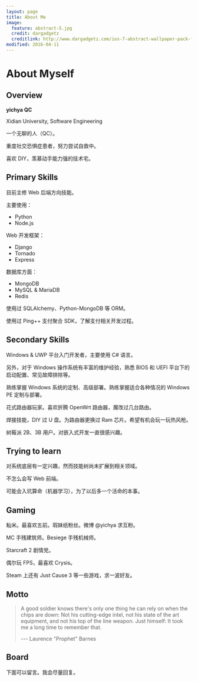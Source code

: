 ```yaml
---
layout: page
title: About Me
image:
  feature: abstract-5.jpg
  credit: dargadgetz
  creditlink: http://www.dargadgetz.com/ios-7-abstract-wallpaper-pack-for-iphone-5-and-ipod-touch-retina/
modified: 2016-04-11
---
```


# About Myself

## Overview

**yichya QC** 

Xidian University, Software Engineering

一个无聊的人（QC）。

重度社交恐惧症患者，努力尝试自救中。

喜欢 DIY，羡慕动手能力强的技术宅。

## Primary Skills

目前主修 Web 后端方向技能。

主要使用：

* Python
* Node.js

Web 开发框架：

* Django
* Tornado
* Express

数据库方面：

* MongoDB
* MySQL & MariaDB
* Redis

使用过 SQLAlchemy、Python-MongoDB 等 ORM。

使用过 Ping++ 支付聚合 SDK，了解支付相关开发过程。

## Secondary Skills

Windows & UWP 平台入门开发者，主要使用 C# 语言。

另外，对于 Windows 操作系统有丰富的维护经验，熟悉 BIOS 和 UEFI 平台下的启动配置、常见故障排除等。

熟练掌握 Windows 系统的定制、高级部署。熟练掌握适合各种情况的 Windows PE 定制与部署。

花式路由器玩家。喜欢折腾 OpenWrt 路由器，魔改过几台路由。

焊接技能，DIY 过 U 盘。为路由器更换过 Ram 芯片。希望有机会玩一玩热风枪。

树莓派 2B、3B 用户。对嵌入式开发一直很感兴趣。

## Trying to learn

对系统底层有一定兴趣，然而技能树尚未扩展到相关领域。

不怎么会写 Web 前端。

可能会入坑算命（机器学习），为了以后多一个活命的本事。

## Gaming

籼米。最喜欢五前。瑕妹纸粉丝。微博 @yichya 求互粉。

MC 手残建筑师。Besiege 手残机械师。

Starcraft 2 剧情党。

偶尔玩 FPS，最喜欢 Crysis。

Steam 上还有 Just Cause 3 等一些游戏，求一波好友。

## Motto

> A good soldier knows there's only one thing he can rely on when the chips are down: Not his cutting-edge intel, not his state of the art equipment, and not his top of the line weapon. Just himself: It took me a long time to remember that. 
>
> --- Laurence "Prophet" Barnes

## Board

下面可以留言。我会尽量回复。